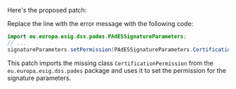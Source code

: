Here's the proposed patch:

Replace the line with the error message with the following code:

```java
import eu.europa.esig.dss.pades.PAdESSignatureParameters;
// ...
signatureParameters.setPermission(PAdESSignatureParameters.CertificationPermission.MINIMAL_CHANGES_PERMITTED);
```

This patch imports the missing class `CertificationPermission` from the `eu.europa.esig.dss.pades` package and uses it to set the permission for the signature parameters.